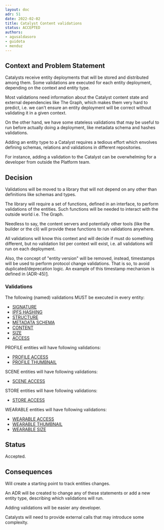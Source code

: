 ```yaml
---
layout: doc
adr: 51
date: 2022-02-02
title: Catalyst Content validations
status: ACCEPTED
authors:
- agusaldasoro
- guidota
- menduz
---
```


## Context and Problem Statement

Catalysts receive entity deployments that will be stored and distributed among them. Some validations are executed for each entity deployment, depending on the context and entity type.

Most validations need information about the Catalyst content state and external dependencies like The Graph, which makes them very hard to predict, i.e. we can't ensure an entity deployment will be correct without validating it in a given context.

On the other hand, we have some stateless validations that may be useful to run before actually doing a deployment, like metadata schema and hashes validations.

Adding an entity type to a Catalyst requires a tedious effort which envolves defining schemas, relations and validations in different repositories.

For instance, adding a validation to the Catalyst can be overwhelming for a developer from outside the Platform team.

## Decision

Validations will be moved to a library that will not depend on any other than definitions like schemas and types.

The library will require a set of functions, defined in an interface, to perform validations of the entities. Such functions will be needed to interact with the outside world i.e. The Graph.

Needless to say, the content servers and potentially other tools (like the builder or the cli) will provide these functions to run validations anywhere.

All validations will know this context and will decide if must do something different, but no validation list per context will exist, i.e. all validations will run on each deployment.

Also, the concept of "entity version" will be removed, instead, timestamps will be used to perform protocol change validations. That is so, to avoid duplicated/deprecation logic. An example of this timestamp mechanism is</span> defined in (ADR-45)[1].

### Validations

The following (named) validations MUST be executed in every entity:

- [SIGNATURE]
- [IPFS HASHING]
- [STRUCTURE]
- [METADATA SCHEMA]
- [CONTENT]
- [SIZE]
- [ACCESS]

PROFILE entities will have following validations:

- [PROFILE ACCESS]
- [PROFILE THUMBNAIL]

SCENE entities will have following validations:

- [SCENE ACCESS]

STORE entities will have following validations:

- [STORE ACCESS]

WEARABLE entities will have following validations:

- [WEARABLE ACCESS]
- [WEARABLE THUMBNAIL]
- [WEARABLE SIZE]

## Status

Accepted.

## Consequences

Will create a starting point to track entities changes.

An ADR will be created to change any of these statements or add a new entity type, describing which validations will run.

Adding validations will be easier any developer.

Catalysts will need to provide external calls that may introduce some complexity.

[1]: ./ADR-45-entities-v4.md
[signature]: ./resources/ADR-51/signature.md
[ipfs hashing]: ./resources/ADR-51/ipfs-hashing.md
[structure]: ./resources/ADR-51/structure.md
[metadata schema]: ./resources/ADR-51/metadata-schema.md
[content]: ./resources/ADR-51/content.md
[size]: ./resources/ADR-51/size.md
[access]: ./resources/ADR-51/access.md
[profile access]: ./resources/ADR-51/profile-access.md
[profile thumbnail]: ./resources/ADR-51/profile-thumbnail.md
[scene access]: ./resources/ADR-51/scene-access.md
[store access]: ./resources/ADR-51/store-access.md
[wearable access]: ./resources/ADR-51/wearable-access.md
[wearable thumbnail]: ./resources/ADR-51/wearable-thumbnail.md
[wearable size]: ./resources/ADR-51/wearable-size.md
